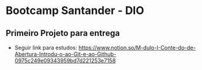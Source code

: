# Bootcamp Santander - DIO

## Primeiro Projeto para entrega 

- Seguir link para estudos: https://www.notion.so/M-dulo-I-Conte-do-de-Abertura-Introdu-o-ao-Git-e-ao-Github-0975c249e09343959bd7d221253e7158